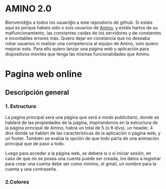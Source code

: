 # AMINO 2.0
Bienvenid@s a todos los usuari@s a este repositorio de github. Si estáis aquí es porque habeis sido o sois usuarios de [Amino](https://aminoapps.com), y estáis hartos de su malfuncionamiento, las constantes caidas de los servidores y de constantes e incontables errores más. Quiero dejar en constancia que no deseaba robar usuarios ni realizar una competencia al equipo de Amino, solo quiero mejorar esto.
Para ello quiero lanzar una página web y aplicación para dispositivos móviles que tenga las mismas funcionalidades que Amino.

# Pagina web online
## Descripción general 
### 1. Estructura

La pagina principal será una página que será a modo publicitario, donde se hablará de las propiedades de la página, inspirandonos en la estructura de la página principal de Amino, habrá un total de 5 (o 6 divs), un header, 4 divs donde se hablen de las características de la aplicación o página web, y un footer. También se evalúa la opción de que todo parta de una animación principal que de paso a todo. 

Luego para acceder a la página web, se deberá si o si iniciar sesión, en caso de que no se posea una cuenta puede ser creada, los datos a registrar para crear una cuenta debe ser como minimo, el gmail, un nombre para la cuenta y una contraseña. 


### 2.Colores


###

	      
